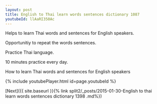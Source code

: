 ```yaml
---
layout: post
title: English to Thai learn words sentences dictionary 1087 
youtubeId: llAaRI350Ac
---
```

 
 
Helps to learn Thai words and sentences for English speakers.

Opportunitiy to repeat the words sentences. 

Practice Thai language. 
 
10 minutes practice every day. 
 
How to learn Thai words and sentences for English speakers 
 
{% include youtubePlayer.html id=page.youtubeId %}
 
 
[Next]({{ site.baseurl }}{% link  split2/_posts/2015-01-30-English to thai learn words sentences dictionary 1398 .md%})
 
